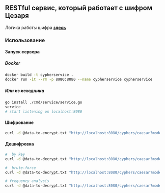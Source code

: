 ## RESTful сервис, который работает с шифром Цезаря

Логика работы шифра **[здесь](https://github.com/rtemka/caesarcypher)**

### **Использование**

#### Запуск сервера

##### **Docker**

```bash
docker build -t cypherservice .
docker run -it --rm -p 8080:8080 --name cypherservice cypherservice
```

##### **Или из исходника**

```bash
go install ./cmd/service/service.go
service
# start listening on localhost:8080
```

#### **Шифрование**

```bash
curl -d @data-to-encrypt.txt "http://localhost:8080/cyphers/caesar?mode=encode&key=23" > response.txt
```

#### **Дешифровка**

```bash
#  by key
curl -d @data-to-decrypt.txt "http://localhost:8080/cyphers/caesar?mode=decode&key=23" > response.txt

#  brute-force
curl -d @data-to-decrypt.txt "http://localhost:8080/cyphers/caesar?mode=decode&method=brute-force" > response.txt

# frequency analysis
curl -d @data-to-decrypt.txt "http://localhost:8080/cyphers/caesar?mode=encode&method=freq" > response.txt
```